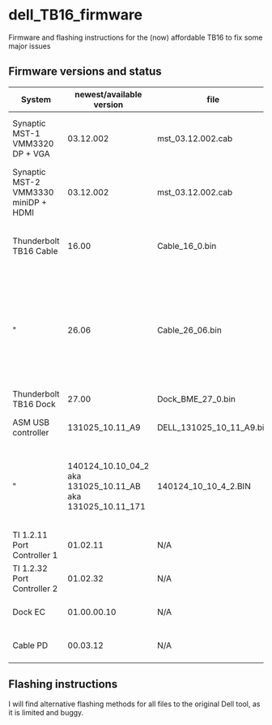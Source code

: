 # dell_TB16_firmware
Firmware and flashing instructions for the (now) affordable TB16 to fix some major issues

## Firmware versions and status

System | newest/available version | file | fixes? |
--- | --- | --- | ---
Synaptic MST-1 VMM3320 DP + VGA | 03.12.002 | mst_03.12.002.cab | Glitches on screens, compatibility for MacBooks |
Synaptic MST-2 VMM3330 miniDP + HDMI | 03.12.002 | mst_03.12.002.cab | " "  |
Thunderbolt TB16 Cable | 16.00 | Cable_16_0.bin | Fixes MacBook charging problem (to confirm) |
  " | 26.06 | Cable_26_06.bin | Unofficial update borrowed from WD15, fixes "DROM data CRC32 mismatch" error and random display malfunction |
Thunderbolt TB16 Dock | 27.00 | Dock_BME_27_0.bin | Unknown benefits |
ASM USB controller | 	131025_10.11_A9 | DELL_131025_10_11_A9.bin | Fixes Realtek audio noise |
 " | 	140124_10.10_04_2 aka 131025_10.11_AB aka 131025_10.11_171 | 140124_10_10_4_2.BIN | Unofficial update, fixes S3 wakeup hang for RTL Ethernet controller |
TI 1.2.11 Port Controller 1	 | 01.02.11 | N/A | Updated through BIOS | 
TI 1.2.32 Port Controller 2	| 01.02.32 | N/A | Updated through BIOS | 
Dock EC | 01.00.00.10 | N/A | Updated through BIOS | 
Cable PD | 00.03.12 | N/A | Updated through BIOS | 

## Flashing instructions

I will find alternative flashing methods for all files to the original Dell tool, as it is limited and buggy.

